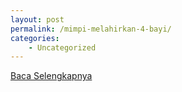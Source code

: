 ```yaml
---
layout: post
permalink: /mimpi-melahirkan-4-bayi/
categories:
    - Uncategorized
---
```


[Baca Selengkapnya](/03)